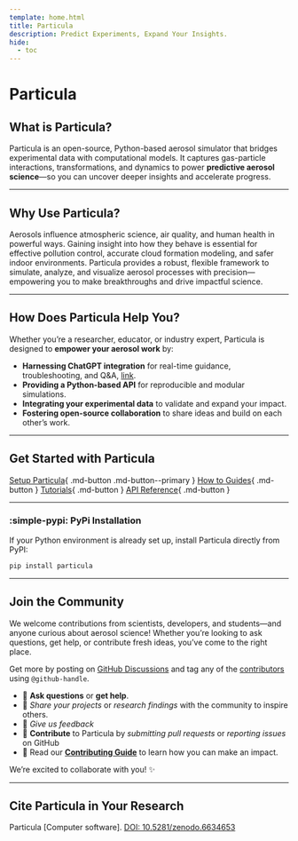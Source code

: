 ```yaml
---
template: home.html
title: Particula
description: Predict Experiments, Expand Your Insights.
hide:
  - toc
---
```


# Particula

## What is Particula?

Particula is an open-source, Python-based aerosol simulator that bridges experimental data with computational models. It captures gas-particle interactions, transformations, and dynamics to power **predictive aerosol science**—so you can uncover deeper insights and accelerate progress.

---

## Why Use Particula?

Aerosols influence atmospheric science, air quality, and human health in powerful ways. Gaining insight into how they behave is essential for effective pollution control, accurate cloud formation modeling, and safer indoor environments. Particula provides a robust, flexible framework to simulate, analyze, and visualize aerosol processes with precision—empowering you to make breakthroughs and drive impactful science.

---

## How Does Particula Help You?

Whether you’re a researcher, educator, or industry expert, Particula is designed to **empower your aerosol work** by:

- **Harnessing ChatGPT integration** for real-time guidance, troubleshooting, and Q&A, [link](https://chatgpt.com/g/g-67b9dffbaa988191a4c7adfd4f96af65-particula-assistant).
- **Providing a Python-based API** for reproducible and modular simulations.
- **Integrating your experimental data** to validate and expand your impact.
- **Fostering open-source collaboration** to share ideas and build on each other’s work.

---

## Get Started with Particula

[Setup Particula](How-To-Guides/Setup_Particula/index.md){ .md-button .md-button--primary }
[How to Guides](How-To-Guides/index.md){ .md-button }
[Tutorials](Tutorials/index.md){ .md-button }
[API Reference](API/README.md){ .md-button }

---

### :simple-pypi: PyPi Installation
If your Python environment is already set up, install Particula directly from PyPI:
```bash
pip install particula
```

---

## Join the Community

We welcome contributions from scientists, developers, and students—and anyone curious about aerosol science! Whether you’re looking to ask questions, get help, or contribute fresh ideas, you’ve come to the right place.

Get more by posting on [GitHub Discussions](https://github.com/uncscode/particula/discussions) and tag any of the [contributors](https://github.com/uncscode/particula/graphs/contributors) using `@github-handle`.

- 💬 **Ask questions** or **get help**.
- 🚀 *Share your projects* or *research findings* with the community to inspire others.
- 📣 *Give us feedback*
- 🌟 **Contribute** to Particula by *submitting pull requests* or *reporting issues* on GitHub
- 🔗 Read our [**Contributing Guide**](contribute/CONTRIBUTING.md) to learn how you can make an impact.

We’re excited to collaborate with you! ✨

---

## Cite Particula in Your Research
Particula [Computer software]. [DOI: 10.5281/zenodo.6634653](https://doi.org/10.5281/zenodo.6634653)
<!-- 
# Particula

Particula is a Python-based aerosol particle simulator.
Our goal is to provide a robust aerosol simulation (including both gas and particle phases) that can be used to answer scientific questions arising from experiments and research ideas.

[Setup Particula](How-To-Guides/Setup_Particula/index.md){ .md-button .md-button--primary }
[How to Guides](How-To-Guides/index.md){ .md-button }
[Tutorials](Tutorials/index.md){ .md-button }
[API Reference](API/README.md){ .md-button }

## :simple-pypi: PyPI Installation

If your Python environment is already set up, you can install [`Particula` via pip](https://pypi.org/project/particula/) using the following command:

``` bash
pip install particula
```

## Contributing to `Particula`

We are open to and we welcome contributions from anyone who wants to contribute to this project.
We have a short [contributing document](contribute/CONTRIBUTING.md) in the root of the repository, which you can read.

Post questions or ideas on [GitHub Discussions](https://github.com/uncscode/particula/discussions) and directly tag any of the
[contributors](https://github.com/uncscode/particula/graphs/contributors), i.e. @github-handle.

## Citation

Particula [Computer software]. https://doi.org/10.5281/zenodo.6634653 -->